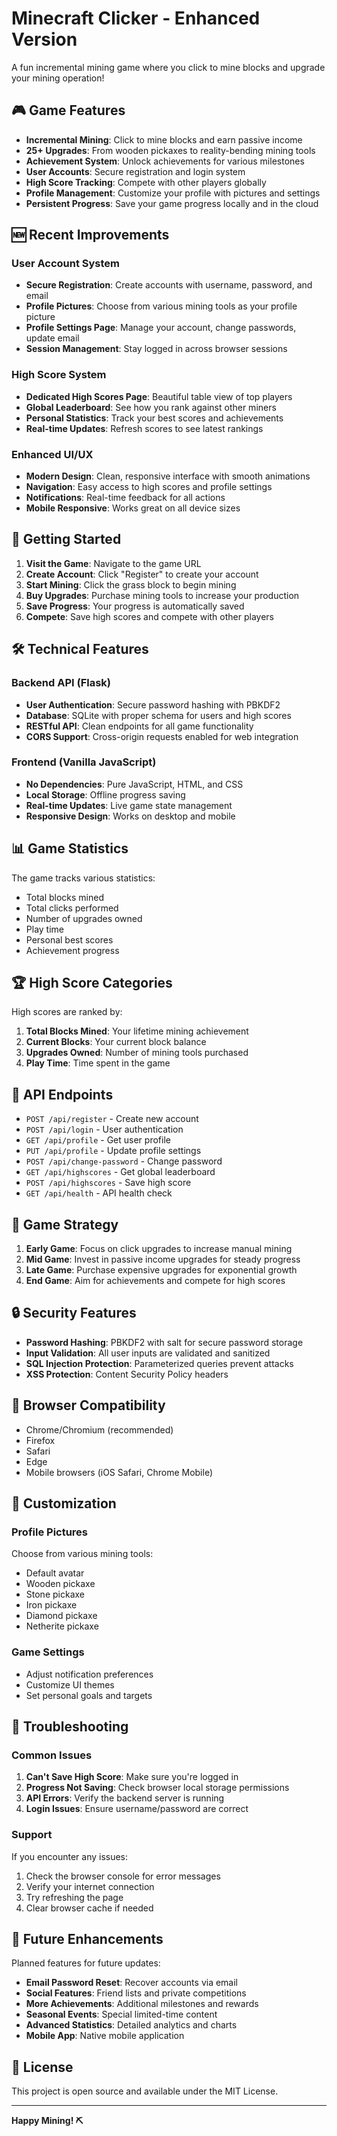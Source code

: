 # Minecraft Clicker - Enhanced Version

A fun incremental mining game where you click to mine blocks and upgrade your mining operation!

## 🎮 Game Features

- **Incremental Mining**: Click to mine blocks and earn passive income
- **25+ Upgrades**: From wooden pickaxes to reality-bending mining tools
- **Achievement System**: Unlock achievements for various milestones
- **User Accounts**: Secure registration and login system
- **High Score Tracking**: Compete with other players globally
- **Profile Management**: Customize your profile with pictures and settings
- **Persistent Progress**: Save your game progress locally and in the cloud

## 🆕 Recent Improvements

### User Account System
- **Secure Registration**: Create accounts with username, password, and email
- **Profile Pictures**: Choose from various mining tools as your profile picture
- **Profile Settings Page**: Manage your account, change passwords, update email
- **Session Management**: Stay logged in across browser sessions

### High Score System
- **Dedicated High Scores Page**: Beautiful table view of top players
- **Global Leaderboard**: See how you rank against other miners
- **Personal Statistics**: Track your best scores and achievements
- **Real-time Updates**: Refresh scores to see latest rankings

### Enhanced UI/UX
- **Modern Design**: Clean, responsive interface with smooth animations
- **Navigation**: Easy access to high scores and profile settings
- **Notifications**: Real-time feedback for all actions
- **Mobile Responsive**: Works great on all device sizes

## 🚀 Getting Started

1. **Visit the Game**: Navigate to the game URL
2. **Create Account**: Click "Register" to create your account
3. **Start Mining**: Click the grass block to begin mining
4. **Buy Upgrades**: Purchase mining tools to increase your production
5. **Save Progress**: Your progress is automatically saved
6. **Compete**: Save high scores and compete with other players

## 🛠️ Technical Features

### Backend API (Flask)
- **User Authentication**: Secure password hashing with PBKDF2
- **Database**: SQLite with proper schema for users and high scores
- **RESTful API**: Clean endpoints for all game functionality
- **CORS Support**: Cross-origin requests enabled for web integration

### Frontend (Vanilla JavaScript)
- **No Dependencies**: Pure JavaScript, HTML, and CSS
- **Local Storage**: Offline progress saving
- **Real-time Updates**: Live game state management
- **Responsive Design**: Works on desktop and mobile

## 📊 Game Statistics

The game tracks various statistics:
- Total blocks mined
- Total clicks performed
- Number of upgrades owned
- Play time
- Personal best scores
- Achievement progress

## 🏆 High Score Categories

High scores are ranked by:
1. **Total Blocks Mined**: Your lifetime mining achievement
2. **Current Blocks**: Your current block balance
3. **Upgrades Owned**: Number of mining tools purchased
4. **Play Time**: Time spent in the game

## 🔧 API Endpoints

- `POST /api/register` - Create new account
- `POST /api/login` - User authentication
- `GET /api/profile` - Get user profile
- `PUT /api/profile` - Update profile settings
- `POST /api/change-password` - Change password
- `GET /api/highscores` - Get global leaderboard
- `POST /api/highscores` - Save high score
- `GET /api/health` - API health check

## 🎯 Game Strategy

1. **Early Game**: Focus on click upgrades to increase manual mining
2. **Mid Game**: Invest in passive income upgrades for steady progress
3. **Late Game**: Purchase expensive upgrades for exponential growth
4. **End Game**: Aim for achievements and compete for high scores

## 🔒 Security Features

- **Password Hashing**: PBKDF2 with salt for secure password storage
- **Input Validation**: All user inputs are validated and sanitized
- **SQL Injection Protection**: Parameterized queries prevent attacks
- **XSS Protection**: Content Security Policy headers

## 📱 Browser Compatibility

- Chrome/Chromium (recommended)
- Firefox
- Safari
- Edge
- Mobile browsers (iOS Safari, Chrome Mobile)

## 🎨 Customization

### Profile Pictures
Choose from various mining tools:
- Default avatar
- Wooden pickaxe
- Stone pickaxe
- Iron pickaxe
- Diamond pickaxe
- Netherite pickaxe

### Game Settings
- Adjust notification preferences
- Customize UI themes
- Set personal goals and targets

## 🐛 Troubleshooting

### Common Issues
1. **Can't Save High Score**: Make sure you're logged in
2. **Progress Not Saving**: Check browser local storage permissions
3. **API Errors**: Verify the backend server is running
4. **Login Issues**: Ensure username/password are correct

### Support
If you encounter any issues:
1. Check the browser console for error messages
2. Verify your internet connection
3. Try refreshing the page
4. Clear browser cache if needed

## 🚀 Future Enhancements

Planned features for future updates:
- **Email Password Reset**: Recover accounts via email
- **Social Features**: Friend lists and private competitions
- **More Achievements**: Additional milestones and rewards
- **Seasonal Events**: Special limited-time content
- **Advanced Statistics**: Detailed analytics and charts
- **Mobile App**: Native mobile application

## 📄 License

This project is open source and available under the MIT License.

---

**Happy Mining! ⛏️** 